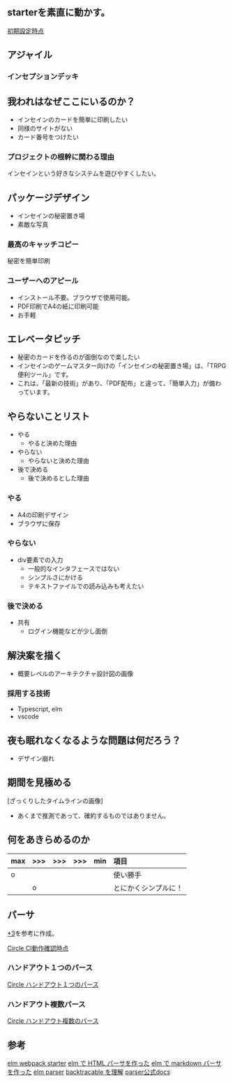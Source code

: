 ## starterを素直に動かす。

[初期設定時点](https://github.com/hibohiboo/wasureta/tree/167566e4820be1ec3a04eae4de282842d9b07e89)  

## アジャイル

### インセプションデッキ

##  我われはなぜここにいるのか？

* インセインのカードを簡単に印刷したい
* 同様のサイトがない
* カード番号をつけたい


### プロジェクトの根幹に関わる理由

インセインという好きなシステムを遊びやすくしたい。

## パッケージデザイン

* インセインの秘密置き場
* 素敵な写真

### 最高のキャッチコピー

秘密を簡単印刷

### ユーザーへのアピール

* インストール不要。ブラウザで使用可能。
* PDF印刷でA4の紙に印刷可能
* お手軽

## エレベータピッチ

* 秘密のカードを作るのが面倒なので楽したい
* インセインのゲームマスター向けの「インセインの秘密置き場」は、「TRPG便利ツール」です。
* これは、「最新の技術」があり、「PDF配布」と違って、「簡単入力」が備わっています。

## やらないことリスト

* やる
  * やると決めた理由
* やらない
  * やらないと決めた理由
* 後で決める
  * 後で決めるとした理由

### やる
* A4の印刷デザイン
* ブラウザに保存

### やらない

* div要素での入力
  * 一般的なインタフェースではない
  * シンプルさにかける
  * テキストファイルでの読み込みも考えたい

### 後で決める
* 共有
  * ログイン機能などが少し面倒



## 解決案を描く

* 概要レベルのアーキテクチャ設計図の画像

### 採用する技術

* Typescript, elm
* vscode

##  夜も眠れなくなるような問題は何だろう？

* デザイン崩れ

##  期間を見極める

[ざっくりしたタイムラインの画像]

* あくまで推測であって、確約するものではありません。

## 何をあきらめるのか

|max|>>>|>>>|>>>|min|項目|
|:--|:--|:--|:--|:--|:--|
|o|||||使い勝手|
||o||||とにかくシンプルに！|

## パーサ

[*3][*3]を参考に作成。

[Circle CI動作確認時点](https://github.com/hibohiboo/wasureta/tree/fa91ef899596a921f00d2f256641fda99f4a1751)  

### ハンドアウト１つのパース

[Circle ハンドアウト１つのパース](https://github.com/hibohiboo/wasureta/tree/939befe0ebdc4a0bd2b3c2f609972695e82b580c)  

### ハンドアウト複数パース

[Circle ハンドアウト複数のパース](https://github.com/hibohiboo/wasureta/tree/3bc393dcc750e782ab1a8c6785e694b27d0d983e)  


## 参考

[elm webpack starter][*1]
[elm で HTML パーサを作った][*2]
[elm で markdown パーサを作った][*3]
[elm parser][*4]
[backtracable を理解][*5]
[parser公式docs][*6]

[*1]:https://github.com/simonh1000/elm-webpack-starter/blob/master/package.json
[*2]:http://jinjor-labo.hatenablog.com/entry/2016/09/11/222251
[*3]:https://scrapbox.io/gaaamii/Elm%E3%81%A7Markdown%E3%82%A8%E3%83%87%E3%82%A3%E3%82%BF%E3%82%92%E4%BD%9C%E3%82%8B%E3%81%BE%E3%81%A7%E3%81%AE%E9%81%93%E3%81%AE%E3%82%8A
[*4]:https://qiita.com/jinjor/items/d0d4b83b530251df913e
[*5]:https://qiita.com/arowM/items/19f2dbc6d04dcddb6000
[*6]:https://package.elm-lang.org/packages/elm/parser/latest/Parser